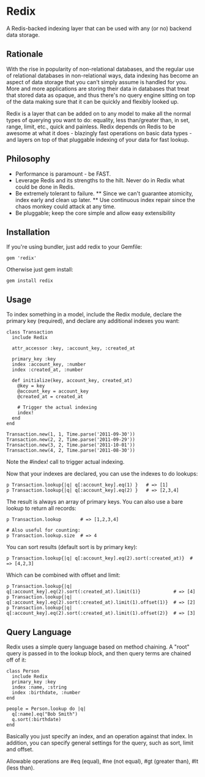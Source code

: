 # Redix

A Redis-backed indexing layer that can be used with any (or no) backend data storage.

## Rationale

With the rise in popularity of non-relational databases, and the regular use of relational databases in non-relational ways, data indexing has become an aspect of data storage that you can't simply assume is handled for you. More and more applications are storing their data in databases that treat that stored data as opaque, and thus there's no query engine sitting on top of the data making sure that it can be quickly and flexibly looked up.

Redix is a layer that can be added on to any model to make all the normal types of querying you want to do: equality, less than/greater than, in set, range, limit, etc., quick and painless. Redix depends on Redis to be awesome at what it does - blazingly fast operations on basic data types - and layers on top of that pluggable indexing of your data for fast lookup.

## Philosophy

* Performance is paramount - be FAST.
* Leverage Redis and its strengths to the hilt. Never do in Redix what could be done in Redis.
* Be extremely tolerant to failure.
** Since we can't guarantee atomicity, index early and clean up later.
** Use continuous index repair since the chaos monkey could attack at any time.
* Be pluggable; keep the core simple and allow easy extensibility

## Installation

If you're using bundler, just add redix to your Gemfile:

    gem 'redix'

Otherwise just gem install:

    gem install redix

## Usage

To index something in a model, include the Redix module, declare the primary key (required), and declare any additional indexes you want:

    class Transaction
      include Redix

      attr_accessor :key, :account_key, :created_at

      primary_key :key
      index :account_key, :number
      index :created_at, :number

      def initialize(key, account_key, created_at)
        @key = key
        @account_key = account_key
        @created_at = created_at

        # Trigger the actual indexing
        index!
      end
    end

    Transaction.new(1, 1, Time.parse('2011-09-30'))
    Transaction.new(2, 2, Time.parse('2011-09-29'))
    Transaction.new(3, 2, Time.parse('2011-10-01'))
    Transaction.new(4, 2, Time.parse('2011-08-30'))

Note the #index! call to trigger actual indexing.

Now that your indexes are declared, you can use the indexes to do lookups:

    p Transaction.lookup{|q| q[:account_key].eq(1) }   # => [1]
    p Transaction.lookup{|q| q[:account_key].eq(2) }   # => [2,3,4]

The result is always an array of primary keys. You can also use a bare lookup to return all records:

    p Transaction.lookup       # => [1,2,3,4]

    # Also useful for counting:
    p Transaction.lookup.size  # => 4

You can sort results (default sort is by primary key):

    p Transaction.lookup{|q| q[:account_key].eq(2).sort(:created_at)}  # => [4,2,3]

Which can be combined with offset and limit:

    p Transaction.lookup{|q| q[:account_key].eq(2).sort(:created_at).limit(1)}            # => [4]
    p Transaction.lookup{|q| q[:account_key].eq(2).sort(:created_at).limit(1).offset(1)}  # => [2]
    p Transaction.lookup{|q| q[:account_key].eq(2).sort(:created_at).limit(1).offset(2)}  # => [3]

## Query Language

Redix uses a simple query language based on method chaining. A "root" query is passed in to the lookup block, and then query terms are chained off of it:

    class Person
      include Redix
      primary_key :key
      index :name, :string
      index :birthdate, :number
    end

    people = Person.lookup do |q|
      q[:name].eq("Bob Smith")
      q.sort(:birthdate)
    end

Basically you just specify an index, and an operation against that index. In addition, you can specify general settings for the query, such as sort, limit and offset.

Allowable operations are #eq (equal), #ne (not equal), #gt (greater than), #lt (less than).

